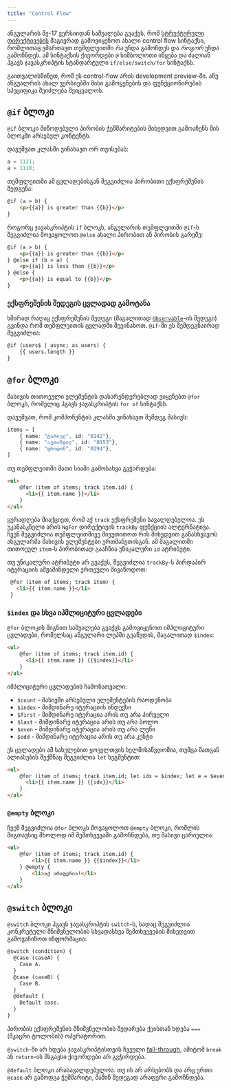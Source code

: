 ```yaml
---
title: "Control Flow"
---
```


ანგულარის მე-17 ვერსიიდან საშუალება გვაქვს, რომ [სტრუქტურული დირექტივების](/directives/structural-directives.html)
მაგივრად გამოვიყენოთ ახალი control flow სინტაქსი, რომლითაც ვმართავთ თემფლეითში
_რა_ უნდა გამოჩდეს და _როგორ_ უნდა გამოჩნდეს. ამ სინტაქსის ქივორდები `@` სიმბოლოთი იწყება
და ძალიან ჰგავს ჯავასკრიპტის სტანდარტული `if/else/switch/for` სინტაქსს.

გაითვალისწინეთ, რომ ეს control-flow არის development preview-ში. ანუ ანგუალრის ახალ
ვერსიებში მისი გამოყენების და ფუნქციონირების სპეციფიკა შეიძლება შეიცვალოს.

## `@if` ბლოკი

`@if` ბლოკი მიწოდებული პირობის ჭეშმარიტების მიხედვით გამოაჩენს მის ბლოკში
არსებულ კონტენტს.

დავუშვათ კლასში ვინახავთ ორ თვისებას:

```ts
a = 1121;
a = 1118;
```

თემფლეითში ამ ცვლადებისგან შეგვიძლია პირობითი ექსფრეშენის შედგენა:

```html
@if (a > b) {
    <p>{{a}} is greater than {{b}}</p>
}
```

როგორც ჯავასკრიპტის `if` ბლოკს, ანგულარის თემფლეითში `@if`-ს შეგვიძლია
მოვაყოლოთ `@else` ახალი პირობით ან პირობის გარეშე:

```html
@if (a > b) {
    <p>{{a}} is greater than {{b}}</p>
} @else if (b > a) {
    <p>{{a}} is less than {{b}}</p>
} @else {
    <p>{{a}} is equal to {{b}}</p>
}
```

### ექსფრეშენის შედეგის ცვლადად გამოტანა

ხშირად რაღაც ექსფრეშენის შედეგი (მაგალითად [`Observable`](/rxjs/observable-stream.html)-ის შედეგი) გვინდა
რომ თემფლეითის ცვლადში შევინახოთ. `@if`-ში ეს შემდეგნაირად შეგვიძლია:

```html
@if (users$ | async; as users) {
    {{ users.length }}
}
```

## `@for` ბლოკი

მასივის თითოეული ელემენტის დასარენდერებლად ვიყენებთ `@for` ბლოკს, რომელიც ჰგავს
ჯავასკრიპტის `for of` სინტაქსს.

დავუშვათ, რომ კომპონენტის კლასში ვინახავთ შემდეგ მასივს:

```ts
items = [
    { name: "ტარიელ", id: "0142"},
    { name: "ავთანდილ", id: "0153"},
    { name: "ფრიდონ", id: "0294"},
]
```

თუ თემფლეითში მათი სიაში გამოსახვა გვჭირდება:

```html
<ul>
    @for (item of items; track item.id) {
      <li>{{ item.name }}</li>
    }
</ul>
```

ყურადღება მიაქციეთ, რომ აქ `track` ექსფრეშენი სავალდებულოა.
ეს უკანასკნელი არის `NgFor` დირექტივის `trackBy` ფუნქციის ალტერნატივა.
ჩვენ შეგვიძლია თემფლეითშივე მივუთითოთ რის მიხედვით განასხვავოს
ანგულარმა მასივის ელემენტები ერთმანეთისგან. ამ მაგალითში
თითოეულ `item`-ს პირობითად გააჩნია უნიკალური `id` ატრიბუტი.

თუ უნიკალური ატრიბუტი არ გვაქვს, შეგვიძლია `trackBy`-ს პირდაპირ იტერაციის ამჟამინდელი ერთეული მივაწოდოთ:

```html
 @for (item of items; track item) {
   <li>{{ item.name }}</li>
 }
```

### `$index` და სხვა იპმლიციტური ცვლადები

`@for` ბლოკის შიგნით საშუალება გვაქვს გამოვიყენოთ იმპლიციტური ცვლადები,
რომელსაც ანგულარი ლუპში გვაწვდის, მაგალითად `$index`:

```html
<ul>
    @for (item of items; track item.id) {
      <li>{{ item.name }} {{$index}}</li>
    }
</ul>
```

იმპლიციტური ცვლადების ჩამონათვალი:

- `$count` - მასივში არსებული ელემენტების რაოდენობა
- `$index` - მიმდინარე იტერაციის ინდექსი
- `$first` - მიმდინარე იტერაცია არის თუ არა პირველი
- `$last` - მიმდინარე იტერაცია არის თუ არა ბოლო
- `$even` - მიმდინარე იტერაცია არის თუ არა ლუწი
- `$odd` - მიმდინარე იტერაცია არის თუ არა კენტი

ეს ცვლადები ამ სახელებით ყოველთვის ხელმისაწვდომია, თუმცა
მათგან ალიასების შექმნაც შეგვიძლია `let` სეგმენტით:

```html
<ul>
    @for (item of items; track item.id; let idx = $index; let e = $even) {
      <li>{{ item.name }} {{idx}}</li>
    }
</ul>
```

### `@empty` ბლოკი

ჩვენ შეგვიძლია `@for` ბლოკს მოვაყოლოთ `@empty` ბლოკი, რომლის შიგთავსიც
მხოლოდ იმ შემთხვევაში გამოჩნდება, თუ მასივი ცარიელია:

```html
<ul>
    @for (item of items; track item.id) {
        <li>{{ item.name }} {{$index}}</li>
    } @empty {
        <li>აქ არაფერია!</li>
    }
</ul>
```

## `@switch` ბლოკი

`@switch` ბლოკი ჰგავს ჯავასკრიპტის `switch`-ს, სადაც შეგვიძლია კონკრეტული
მნიშვნელობის სხვადასხვა შემთხვევების მიხედვით გამოვაჩინოთ ინფორმაცია:

```html
@switch (condition) {
  @case (caseA) {
    Case A.
  }
  @case (caseB) {
    Case B.
  }
  @default {
    Default case.
  }
}
```

პირობის ექსფრეშენის მნიშვნელობის შედარება ქეისთან ხდება `===`
(მკაცრი ტოლობის) ოპერატორით.

`@switch`-ში არ ხდება ჯავასკრიპტისთვის ჩვეული [fall-through](https://developer.mozilla.org/en-US/docs/Web/JavaScript/Reference/Statements/switch#breaking_and_fall-through),
ამიტომ `break` ან `return`-ის მსგავსი ქივორდები არ გვჭირდება.

`@default` ბლოკი არასავალდებულოა. თუ ის არ არსებობს და არც ერთი `@case` არ გამოდგა ჭეშმარიტი,
მაშინ შედეგად არაფერი გამოჩნდება.